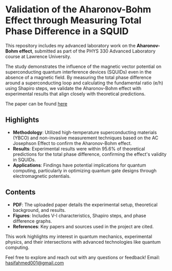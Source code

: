 # Validation of the Aharonov-Bohm Effect through Measuring Total Phase Difference in a SQUID

This repository includes my advanced laboratory work on the **Aharonov-Bohm effect**, submitted as part of the PHYS 330 Advanced Laboratory course at Lawrence University. 

The study demonstrates the influence of the magnetic vector potential on superconducting quantum interference devices (SQUIDs) even in the absence of a magnetic field. By measuring the total phase difference around a superconducting loop and calculating the fundamental ratio \(e/h\) using Shapiro steps, we validate the Aharonov-Bohm effect with experimental results that align closely with theoretical predictions.

The paper can be found [here](https://github.com/hasifnumerics/Aharonov-Bohm-Effect-Experiment-and-Theory-/blob/main/Aharonov-Bohm%20Effect%20Validation.pdf)

## Highlights
- **Methodology**: Utilized high-temperature superconducting materials (YBCO) and non-invasive measurement techniques based on the AC Josephson Effect to confirm the Aharonov-Bohm effect.
- **Results**: Experimental results were within 95.6% of theoretical predictions for the total phase difference, confirming the effect's validity in SQUIDs.
- **Applications**: Findings have potential implications for quantum computing, particularly in optimizing quantum gate designs through electromagnetic potentials.

## Contents
- **PDF**: The uploaded paper details the experimental setup, theoretical background, and results.
- **Figures**: Includes V-I characteristics, Shapiro steps, and phase difference graphs.
- **References**: Key papers and sources used in the project are cited.

This work highlights my interest in quantum mechanics, experimental physics, and their intersections with advanced technologies like quantum computing.

Feel free to explore and reach out with any questions or feedback! Email: hasifahmed001@gmail.com

